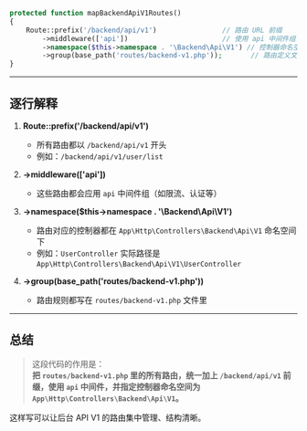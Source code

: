 
```php
protected function mapBackendApiV1Routes()
{
    Route::prefix('/backend/api/v1')                // 路由 URL 前缀
        ->middleware(['api'])                       // 使用 api 中间件组
        ->namespace($this->namespace . '\Backend\Api\V1') // 控制器命名空间
        ->group(base_path('routes/backend-v1.php'));       // 路由定义文件
}
```

---

## 逐行解释

1. **Route::prefix('/backend/api/v1')**
   - 所有路由都以 `/backend/api/v1` 开头
   - 例如：`/backend/api/v1/user/list`

2. **->middleware(['api'])**
   - 这些路由都会应用 `api` 中间件组（如限流、认证等）

3. **->namespace($this->namespace . '\Backend\Api\V1')**
   - 路由对应的控制器都在 `App\Http\Controllers\Backend\Api\V1` 命名空间下
   - 例如：`UserController` 实际路径是 `App\Http\Controllers\Backend\Api\V1\UserController`

4. **->group(base_path('routes/backend-v1.php'))**
   - 路由规则都写在 `routes/backend-v1.php` 文件里

---

## 总结

> 这段代码的作用是：  
> **把 `routes/backend-v1.php` 里的所有路由，统一加上 `/backend/api/v1` 前缀，使用 `api` 中间件，并指定控制器命名空间为 `App\Http\Controllers\Backend\Api\V1`。**

这样写可以让后台 API V1 的路由集中管理、结构清晰。